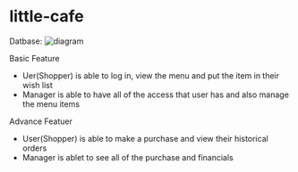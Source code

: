 # little-cafe

Datbase: 
![diagram](https://github.com/DQLIU1995/little-cafe/assets/88858740/634ee2c1-2bdb-44b0-bef6-99515483d114)


Basic Feature
- Uer(Shopper) is able to log in, view the menu and put the item in their wish list
- Manager is able to have all of the access that user has and also manage the menu items


Advance Featuer
- User(Shopper) is able to make a purchase and view their historical orders
- Manager is ablet to see all of the purchase and financials 
